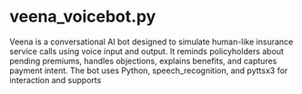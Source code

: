 # veena_voicebot.py
Veena is a conversational AI bot designed to simulate human-like insurance service calls using voice input and output. It reminds policyholders about pending premiums, handles objections, explains benefits, and captures payment intent. The bot uses Python, speech_recognition, and pyttsx3 for interaction and supports 
